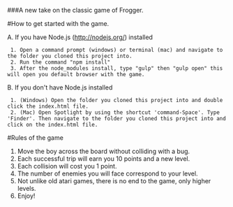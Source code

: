 ###A new take on the classic game of Frogger.

#How to get started with the game.

A. If you have Node.js (http://nodejs.org/) installed

     1. Open a command prompt (windows) or terminal (mac) and navigate to the folder you cloned this project into.
     2. Run the command "npm install"
     3. After the node_modules install, type "gulp" then "gulp open" this will open you default browser with the game.

B. If you don't have Node.js installed

     1. (Windows) Open the folder you cloned this project into and double click the index.html file.
     2. (Mac) Open Spotlight by using the shortcut 'command-Space'. Type 'Finder'. Then navigate to the folder you cloned this project into and click on the index.html file.

#Rules of the game
1. Move the boy across the board without colliding with a bug.
2. Each successful trip will earn you 10 points and a new level.
3. Each collision will cost you 1 point.
4. The number of enemies you will face correspond to your level.
5. Not unlike old atari games, there is no end to the game, only higher levels.
6. Enjoy!

